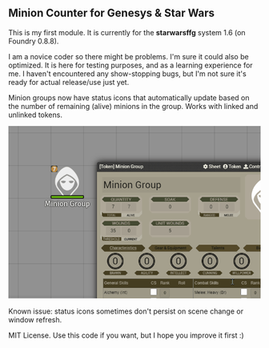 ## Minion Counter for Genesys & Star Wars

This is my first module. It is currently for the **starwarsffg** system 1.6 (on Foundry 0.8.8). 

I am a novice coder so there might be problems. I'm sure it could also be optimized. It is here for testing purposes, and as a learning experience for me. I haven't encountered any show-stopping bugs, but I'm not sure it's ready for actual release/use just yet.

Minion groups now have status icons that automatically update based on the number of remaining (alive) minions in the group. Works with linked and unlinked tokens.

<img src="https://raw.githubusercontent.com/halfwalk/halfwalk.github.io/main/images/gifs/demo.gif" alt="demo" style="zoom:70%;" />

Known issue: status icons sometimes don't persist on scene change or window refresh. 

MIT License. Use this code if you want, but I hope you improve it first :)

